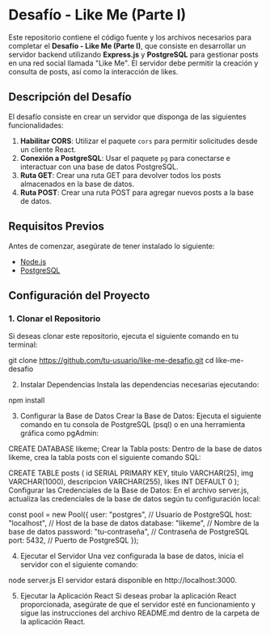 # Desafío - Like Me (Parte I)

Este repositorio contiene el código fuente y los archivos necesarios para completar el **Desafío - Like Me (Parte I)**, que consiste en desarrollar un servidor backend utilizando **Express.js** y **PostgreSQL** para gestionar posts en una red social llamada "Like Me". El servidor debe permitir la creación y consulta de posts, así como la interacción de likes.

## Descripción del Desafío

El desafío consiste en crear un servidor que disponga de las siguientes funcionalidades:

1. **Habilitar CORS**: Utilizar el paquete `cors` para permitir solicitudes desde un cliente React.
2. **Conexión a PostgreSQL**: Usar el paquete `pg` para conectarse e interactuar con una base de datos PostgreSQL.
3. **Ruta GET**: Crear una ruta GET para devolver todos los posts almacenados en la base de datos.
4. **Ruta POST**: Crear una ruta POST para agregar nuevos posts a la base de datos.


## Requisitos Previos

Antes de comenzar, asegúrate de tener instalado lo siguiente:

- [Node.js](https://nodejs.org/) 
- [PostgreSQL](https://www.postgresql.org/) 

## Configuración del Proyecto

### 1. Clonar el Repositorio

Si deseas clonar este repositorio, ejecuta el siguiente comando en tu terminal:

git clone https://github.com/tu-usuario/like-me-desafio.git
cd like-me-desafio

2. Instalar Dependencias
Instala las dependencias necesarias ejecutando:

npm install

3. Configurar la Base de Datos
Crear la Base de Datos: Ejecuta el siguiente comando en tu consola de PostgreSQL (psql) o en una herramienta gráfica como pgAdmin:


CREATE DATABASE likeme;
Crear la Tabla posts: Dentro de la base de datos likeme, crea la tabla posts con el siguiente comando SQL:


CREATE TABLE posts (
    id SERIAL PRIMARY KEY,
    titulo VARCHAR(25),
    img VARCHAR(1000),
    descripcion VARCHAR(255),
    likes INT DEFAULT 0
);
Configurar las Credenciales de la Base de Datos: En el archivo server.js, actualiza las credenciales de la base de datos según tu configuración local:


const pool = new Pool({
    user: "postgres", // Usuario de PostgreSQL
    host: "localhost", // Host de la base de datos
    database: "likeme", // Nombre de la base de datos
    password: "tu-contraseña", // Contraseña de PostgreSQL
    port: 5432, // Puerto de PostgreSQL
});

4. Ejecutar el Servidor
Una vez configurada la base de datos, inicia el servidor con el siguiente comando:

node server.js
El servidor estará disponible en http://localhost:3000.

5. Ejecutar la Aplicación React 
Si deseas probar la aplicación React proporcionada, asegúrate de que el servidor esté en funcionamiento y sigue las instrucciones del archivo README.md dentro de la carpeta de la aplicación React.
